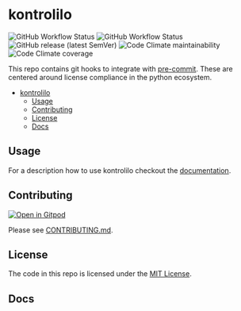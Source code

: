 # kontrolilo

![GitHub Workflow Status](https://img.shields.io/github/actions/workflow/status/kontrolilo/kontrolilo/release-on-main.yml?branch=main&style=for-the-badge)
![GitHub Workflow Status](https://img.shields.io/github/actions/workflow/status/kontrolilo/kontrolilo/pull-request.yml?&style=for-the-badge&label=PR%20tests)
![GitHub release (latest SemVer)](https://img.shields.io/github/v/release/kontrolilo/kontrolilo?style=for-the-badge)
![Code Climate maintainability](https://img.shields.io/codeclimate/maintainability/kontrolilo/kontrolilo?style=for-the-badge)
![Code Climate coverage](https://img.shields.io/codeclimate/coverage/kontrolilo/kontrolilo?style=for-the-badge)

This repo contains git hooks to integrate with [pre-commit](http://pre-commit.com). These are centered around license
compliance in the python ecosystem.


<!--TOC-->

- [kontrolilo](#kontrolilo)
  - [Usage](#usage)
  - [Contributing](#contributing)
  - [License](#license)
  - [Docs](#docs)

<!--TOC-->

## Usage

For a description how to use kontrolilo checkout the [documentation](https://kontrolilo.github.io/kontrolilo/usage/).

## Contributing

[![Open in Gitpod](https://gitpod.io/button/open-in-gitpod.svg)](https://gitpod.io/#https://github.com/kontrolilo/kontrolilo)

Please see [CONTRIBUTING.md](CONTRIBUTING.md).

## License

The code in this repo is licensed under the [MIT License](LICENSE).


## Docs

